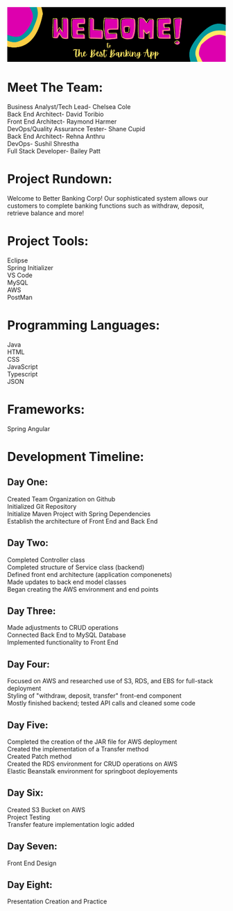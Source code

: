 <head>
<img src = "Best Banking App Banner.png"></img>
</head>
<body>
  <h1> Meet The Team: </h1>
 
  Business Analyst/Tech Lead- Chelsea Cole
  <br>
  Back End Architect- David Toribio
  <br>
  Front End Architect- Raymond Harmer
  <br>
  DevOps/Quality Assurance Tester- Shane Cupid
  <br>
  Back End Architect- Rehna Anthru
  <br>
  DevOps- Sushil Shrestha
  <br>
  Full Stack Developer- Bailey Patt
  
  
  <h1> Project Rundown: </h1>
  
  Welcome to Better Banking Corp! Our sophisticated system allows our customers to complete banking functions such as withdraw, deposit, retrieve balance and more!
 
  <h1> Project Tools: </h1>
  
  Eclipse
  <br>
  Spring Initializer
  <br>
  VS Code
  <br>
  MySQL
  <br>
  AWS
  <br>
  PostMan
  
  <h1> Programming Languages: </h1>
  
  Java
  <br>
  HTML
  <br>
  CSS
  <br>
  JavaScript
  <br>
  Typescript
  <br>
  JSON
  
  <h1> Frameworks: </h1>
  
  Spring
  Angular
  
  <h1> Development Timeline: </h1>
  
  <h2> Day One: </h2>
  Created Team Organization on Github <br>
  Initialized Git Repository <br>
  Initialize Maven Project with Spring Dependencies <br>
  Establish the architecture of Front End and Back End <br>
  
  <h2> Day Two: </h2>
  Completed Controller class <br>
  Completed structure of Service class (backend) <br>
  Defined front end architecture (application componenets) <br>
  Made updates to back end model classes <br>
  Began creating the AWS environment and end points <br>
  
  <h2> Day Three: </h2>
  Made adjustments to CRUD operations <br>
  Connected Back End to MySQL Database <br>
  Implemented functionality to Front End <br>
  
  <h2> Day Four: </h2>
  Focused on AWS and researched use of S3, RDS, and EBS for full-stack deployment <br>
  Styling of "withdraw, deposit, transfer" front-end component <br>
  Mostly finished backend; tested API calls and cleaned some code <br>
  
  <h2> Day Five: </h2>
  Completed the creation of the JAR file for AWS deployment <br>
  Created the implementation of a Transfer method <br>
  Created Patch method <br>
  Created the RDS environment for CRUD operations on AWS <br>
  Elastic Beanstalk environment for springboot deployements <br>
  
  <h2> Day Six: </h2>
  Created S3 Bucket on AWS <br>
  Project Testing <br>
  Transfer feature implementation logic added <br>
  
  <h2> Day Seven: </h2>
  Front End Design <br>
  
  <h2> Day Eight: </h2>
  Presentation Creation and Practice <br>
  
  
  </body>
